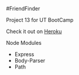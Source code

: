 #FriendFinder

Project 13 for UT BootCamp

Check it out on [Heroku](https://friend-find.herokuapp.com/)

Node Modules 
* Express
* Body-Parser
* Path